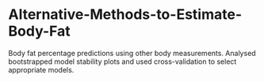 # Alternative-Methods-to-Estimate-Body-Fat
Body fat percentage predictions using other body measurements. Analysed bootstrapped model stability plots and used cross-validation to select appropriate models.
